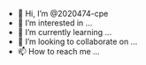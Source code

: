 - 👋 Hi, I’m @2020474-cpe
- 👀 I’m interested in ...
- 🌱 I’m currently learning ...
- 💞️ I’m looking to collaborate on ...
- 📫 How to reach me ...

<!---
2020474-cpe/2020474-cpe is a ✨ special ✨ repository because its `README.md` (this file) appears on your GitHub profile.
You can click the Preview link to take a look at your changes.
--->
